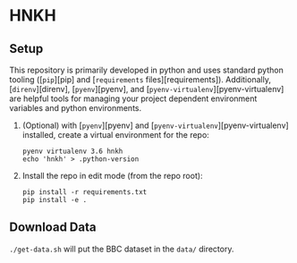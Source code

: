 HNKH
=====



Setup
-----
This repository is primarily developed in python and uses standard
python tooling ([`pip`][pip] and
[`requirements` files][requirements]). Additionally,
[`direnv`][direnv], [`pyenv`][pyenv], and
[`pyenv-virtualenv`][pyenv-virtualenv] are helpful tools for managing
your project dependent environment variables and python environments.

  1. (Optional) with [`pyenv`][pyenv] and
     [`pyenv-virtualenv`][pyenv-virtualenv] installed, create a virtual
     environment for the repo:

         pyenv virtualenv 3.6 hnkh
         echo 'hnkh' > .python-version

  2. Install the repo in edit mode (from the repo root):

         pip install -r requirements.txt
         pip install -e .


Download Data
-----

`./get-data.sh` will put the BBC dataset in the `data/` directory.